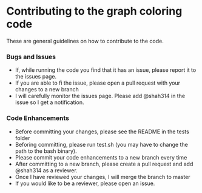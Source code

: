 <h1>Contributing to the graph coloring code</h1>
These are general guidelines on how to contribute to the code.
<h3>Bugs and Issues</h3>
<ul>
<li>If, while running the code you find that it has an issue, please report it to the issues page.</li>
<li>If you are able to fi the issue, please open a pull request with your changes to a new branch</li>
<li>I will carefully monitor the issues page. Please add @shah314 in the issue so I get a notification.</li>
</ul>
<h3>Code Enhancements</h3>
<ul>
<li>Before committing your changes, please see the README in the tests folder</li>
<li>Beforing committing, please run test.sh (you may have to change the path to the bash binary).
<li>Please commit your code enhancements to a new branch every time</li>
<li>After committing to a new branch, please create a pull request and add @shah314 as a reviewer.</li>
<li>Once I have reviewed your changes, I will merge the branch to master</li>
<li>If you would like to be a reviewer, please open an issue.</li>
</ul>
